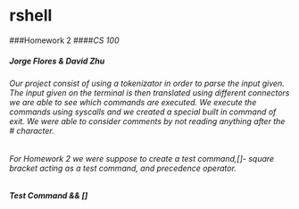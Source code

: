 # rshell
###Homework 2
####*CS 100*
##### Jorge Flores & David Zhu 


###### Our project consist of using a tokenizator in order to parse the input given. The input given on the terminal is then translated using different connectors we are able to see which commands are executed. We execute the commands using syscalls and we created a special built in command of exit. We were able to consider comments by not reading anything after the # character. 
###### For Homework 2 we were suppose to create a test command,[]- square bracket acting as a test command, and precedence operator.

##### Test Command && []
